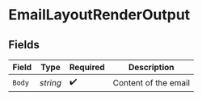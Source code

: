 # EmailLayoutRenderOutput


## Fields

| Field                | Type                 | Required             | Description          |
| -------------------- | -------------------- | -------------------- | -------------------- |
| `Body`               | *string*             | :heavy_check_mark:   | Content of the email |